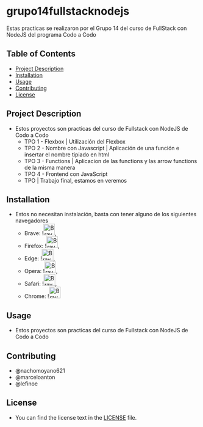 # grupo14fullstacknodejs

Estas practicas se realizaron por el Grupo 14 del curso de FullStack con NodeJS del programa Codo a Codo

## Table of Contents
- [Project Description](#project-description)
- [Installation](#installation)
- [Usage](#usage)
- [Contributing](#contributing)
- [License](#license)

## Project Description

- Estos proyectos son practicas del curso de Fullstack con NodeJS de Codo a Codo
  - TPO 1 - Flexbox | Utilización del Flexbox
  - TPO 2 - Nombre con Javascript | Aplicación de una función e insertar el nombre tipiado en html
  - TPO 3 - Functions | Aplicacion de las functions y las arrow functions de la misma manera
  - TPO 4 - Frontend con JavaScript
  - TPO | Trabajo final, estamos en veremos
    
## Installation

- Estos no necesitan instalación, basta con tener alguno de los siguientes navegadores
    - Brave: !<img src="(image-1.png)" alt="Brave" width="30"/>,
    - Firefox: !<img src="(https://upload.wikimedia.org/wikipedia/commons/archive/1/1e/20200204084524%21Brave_icon_app.png)" alt="Brave" width="30"/>,
    - Edge: !<img src="(https://upload.wikimedia.org/wikipedia/commons/archive/1/1e/20200204084524%21Brave_icon_app.png)" alt="Brave" width="30"/>,
    - Opera: !<img src="(https://upload.wikimedia.org/wikipedia/commons/archive/1/1e/20200204084524%21Brave_icon_app.png)" alt="Brave" width="30"/>,
    - Safari: !<img src="(https://upload.wikimedia.org/wikipedia/commons/archive/1/1e/20200204084524%21Brave_icon_app.png)" alt="Brave" width="30"/>,
    - Chrome: !<img src="(https://upload.wikimedia.org/wikipedia/commons/archive/1/1e/20200204084524%21Brave_icon_app.png)" alt="Brave" width="30"/>

## Usage

- Estos proyectos son practicas del curso de Fullstack con NodeJS de Codo a Codo

## Contributing

- @nachomoyano621
- @marceloanton
- @lefinoe

## License

- You can find the license text in the [LICENSE](LICENSE) file.
